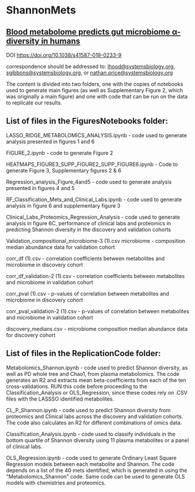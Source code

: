 # ShannonMets
[Blood metabolome predicts gut microbiome α-diversity in humans](https://www.nature.com/articles/s41587-019-0233-9)
-------------------------------------------------------------------------------------------

DOI
https://doi.org/10.1038/s41587-019-0233-9

correspondence should be addressed to:  lhood@systemsbiology.org, sgibbons@systemsbiology.org, or nathan.price@systemsbiology.org 

The content is divided into two folders, one with the copies of notebooks used to generate main figures (as well as Supplementary Figure 2, which was originally a main figure) and one with code that can be run on the data to replicate our results. 

List of files in the FiguresNotebooks folder:
--------------------

LASSO_RIDGE_METABOLOMICS_ANALYSIS.ipynb - code used to generate analysis presented in figures 1 and 6 

FIGURE_2.ipynb -  code to generate Figure 2 

HEATMAPS_FIGURE3_SUPP_FIGURE2_SUPP_FIGURE6.ipynb -	Code to generate Figure 3, Supplementary figures 2 & 6 

Regression_analysis_Figure_4and5 - code used to generate analysis presented in figures 4 and 5

RF_Classification_Mets_and_Clinical_Labs.ipynb	- code used to generate analysis in figure 6 and supplementary figure 3

Clinical_Labs_Proteomics_Regression_Analysis - code used to generate analysis in figure 6C, performance of clinical labs and proteomics in predicting Shannon diversity in the discovery and validation cohorts

Validation_compositional_microbiome-3 (1).csv	microbiome -  composition median abundance data for validation cohort 

corr_df (1).csv -	correlation coefficients between metabolites and microbiome in discovery cohort 

corr_df_validation-2 (1).csv -	correlation coefficients between metabolites and microbiome in validation cohort 

corr_pval (1).csv	- p-values of correlation between metabolites and microbiome in discovery cohort

corr_pval_validation-2 (1).csv -	p-values of correlation between metabolites and microbiome in validation cohort 

discovery_medians.csv -	microbiome composition median abundance data for discovery cohort 

List of files in the ReplicationCode folder:
--------------------

Metabolomics_Shannon.ipynb - code used to predict Shannon diversity, as well as PD whole tree and Chao1, from plasma metabolomics. The code generates an R2 and extracts mean beta-coefficients from each of the ten cross-validations. RUN this code before proceeding to the Classification_Analysis or OLS_Regression, since these codes rely on .CSV files with the LASSSO identified metabolites. 

CL_P_Shannon.ipynb - code used to predict Shannon diversity from proteomics and Clinical labs across the discovery and validation cohorts. The code also calculates an R2 for different combinations of omics data.

Classification_Analysis.ipynb - code used to classify individuals in the bottom quartile of Shannon diversity using 11 plasma metabolites or a panel of clinical labs.

OLS_Regression.ipynb - code used to generate Ordinary Least Square Regression models between each metabolite and Shannon. The code depends on a list of the 40 mets identified, which is generated in using the "Metabolomics_Shannon" code. Same code can be used to generate OLS models with chemistries and proteomics.




